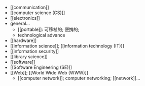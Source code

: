 - [[communication]]
- [[computer science (CS)]]
- [[electronics]]
- general...
    - [[portable]]: 可移植的; 便携的;
    - technological advance
- [[hardware]]
- [[information science]]; [[information technology (IT)]]
- [[information security]]
- [[library science]]
- [[software]]
- [[Software Engineering (SE)]]
- [[Web]]; [[World Wide Web (WWW)]]
    - [[computer network]]; computer networking; [[network]]...
